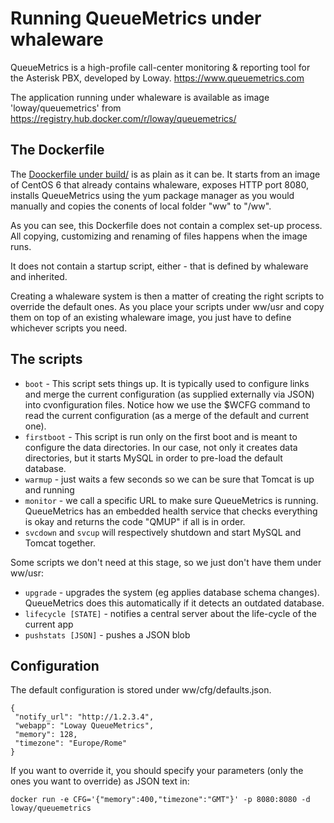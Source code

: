 Running QueueMetrics under whaleware
====================================

QueueMetrics is a high-profile call-center monitoring & reporting tool for the Asterisk PBX, developed by Loway. https://www.queuemetrics.com

The application running under whaleware is available as image 'loway/queuemetrics' from https://registry.hub.docker.com/r/loway/queuemetrics/

The Dockerfile
--------------

The [Doockerfile under build/](build/Dockerfile) is as plain as it can be. It starts from an image of CentOS 6 that already
contains whaleware, exposes HTTP port 8080, installs QueueMetrics using the yum package manager as you would manually
and copies the conents of local folder "ww" to "/ww".

As you can see, this Dockerfile does not contain a complex set-up process. All copying, customizing and renaming of files
happens when the image runs.  

It does not contain a startup script, either - that is defined by whaleware and inherited.

Creating a whaleware system is then a matter of creating the right scripts to override the default ones. As you
place your scripts under ww/usr and copy them on top of an existing whaleware image, you just have to define 
whichever scripts you need.


The scripts
-----------

- `boot` - This script sets things up. It is typically used to configure links and merge the current configuration
   (as supplied externally via JSON) into cvonfiguration files. Notice how we use the $WCFG command to read the 
   current configuration (as a merge of the default and current one).
- `firstboot` - This script is run only on the first boot and is meant to configure the data directories. In our case,
    not only it creates data directories, but it starts MySQL in order to pre-load the default database.
- `warmup` - just waits a few seconds so we can be sure that Tomcat is up and running
- `monitor` - we call a specific URL to make sure QueueMetrics is running. QueueMetrics has an embedded health
  service that checks everything is okay and returns the code "QMUP" if all is in order.
- `svcdown` and `svcup` will respectively shutdown and start MySQL and Tomcat together.

Some scripts we don't need at this stage, so we just don't have them under ww/usr:

- `upgrade` - upgrades the system (eg applies database schema changes). QueueMetrics does this automatically
  if it detects an outdated database.
- `lifecycle [STATE]` - notifies a central server about the life-cycle of the current app
- `pushstats [JSON]` - pushes a JSON blob


Configuration
-------------

The default configuration is stored under ww/cfg/defaults.json.


    {
     "notify_url": "http://1.2.3.4",
     "webapp": "Loway QueueMetrics",
     "memory": 128,
     "timezone": "Europe/Rome"
    }


If you want to override it, you should specify your parameters (only the ones you want to override) as JSON text in:

    docker run -e CFG='{"memory":400,"timezone":"GMT"}' -p 8080:8080 -d loway/queuemetrics









